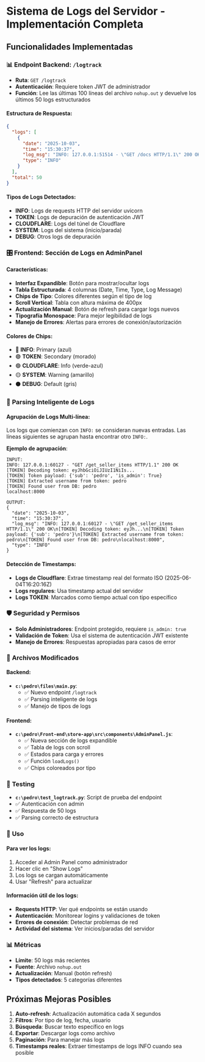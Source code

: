 # Sistema de Logs del Servidor - Implementación Completa

## Funcionalidades Implementadas

### 📊 **Endpoint Backend: `/logtrack`**
- **Ruta**: `GET /logtrack`
- **Autenticación**: Requiere token JWT de administrador
- **Función**: Lee las últimas 100 líneas del archivo `nohup.out` y devuelve los últimos 50 logs estructurados

#### Estructura de Respuesta:
```json
{
  "logs": [
    {
      "date": "2025-10-03",
      "time": "15:30:37", 
      "log_msg": "INFO: 127.0.0.1:51514 - \"GET /docs HTTP/1.1\" 200 OK",
      "type": "INFO"
    }
  ],
  "total": 50
}
```

#### Tipos de Logs Detectados:
- **INFO**: Logs de requests HTTP del servidor uvicorn
- **TOKEN**: Logs de depuración de autenticación JWT
- **CLOUDFLARE**: Logs del túnel de Cloudflare 
- **SYSTEM**: Logs del sistema (inicio/parada)
- **DEBUG**: Otros logs de depuración

### 🎛️ **Frontend: Sección de Logs en AdminPanel**

#### Características:
- **Interfaz Expandible**: Botón para mostrar/ocultar logs
- **Tabla Estructurada**: 4 columnas (Date, Time, Type, Log Message)
- **Chips de Tipo**: Colores diferentes según el tipo de log
- **Scroll Vertical**: Tabla con altura máxima de 400px
- **Actualización Manual**: Botón de refresh para cargar logs nuevos
- **Tipografía Monospace**: Para mejor legibilidad de logs
- **Manejo de Errores**: Alertas para errores de conexión/autorización

#### Colores de Chips:
- 🔵 **INFO**: Primary (azul)
- 🟣 **TOKEN**: Secondary (morado)  
- 🟢 **CLOUDFLARE**: Info (verde-azul)
- 🟡 **SYSTEM**: Warning (amarillo)
- ⚫ **DEBUG**: Default (gris)

### 🔧 **Parsing Inteligente de Logs**

#### Agrupación de Logs Multi-línea:
Los logs que comienzan con `INFO:` se consideran nuevas entradas. Las líneas siguientes se agrupan hasta encontrar otro `INFO:`.

**Ejemplo de agrupación**:
```
INPUT:
INFO: 127.0.0.1:60127 - "GET /get_seller_items HTTP/1.1" 200 OK
[TOKEN] Decoding token: eyJhbGciOiJIUzI1NiIs...
[TOKEN] Token payload: {'sub': 'pedro', 'is_admin': True}
[TOKEN] Extracted username from token: pedro
[TOKEN] Found user from DB: pedro
localhost:8000

OUTPUT:
{
  "date": "2025-10-03",
  "time": "15:30:37",
  "log_msg": "INFO: 127.0.0.1:60127 - \"GET /get_seller_items HTTP/1.1\" 200 OK\n[TOKEN] Decoding token: eyJh...\n[TOKEN] Token payload: {'sub': 'pedro'}\n[TOKEN] Extracted username from token: pedro\n[TOKEN] Found user from DB: pedro\nlocalhost:8000",
  "type": "INFO"
}
```

#### Detección de Timestamps:
- **Logs de Cloudflare**: Extrae timestamp real del formato ISO (2025-06-04T16:20:16Z)
- **Logs regulares**: Usa timestamp actual del servidor
- **Logs TOKEN**: Marcados como tiempo actual con tipo específico

### 🛡️ **Seguridad y Permisos**
- **Solo Administradores**: Endpoint protegido, requiere `is_admin: true`
- **Validación de Token**: Usa el sistema de autenticación JWT existente
- **Manejo de Errores**: Respuestas apropiadas para casos de error

### 📝 **Archivos Modificados**

#### Backend:
- **`c:\pedro\files\main.py`**: 
  - ✅ Nuevo endpoint `/logtrack`
  - ✅ Parsing inteligente de logs
  - ✅ Manejo de tipos de logs

#### Frontend:
- **`c:\pedro\Front-end\store-app\src\components\AdminPanel.js`**: 
  - ✅ Nueva sección de logs expandible
  - ✅ Tabla de logs con scroll
  - ✅ Estados para carga y errores
  - ✅ Función `loadLogs()`
  - ✅ Chips coloreados por tipo

### 🧪 **Testing**
- **`c:\pedro\test_logtrack.py`**: Script de prueba del endpoint
- ✅ Autenticación con admin
- ✅ Respuesta de 50 logs
- ✅ Parsing correcto de estructura

### 🚀 **Uso**

#### Para ver los logs:
1. Acceder al Admin Panel como administrador
2. Hacer clic en "Show Logs" 
3. Los logs se cargan automáticamente
4. Usar "Refresh" para actualizar

#### Información útil de los logs:
- **Requests HTTP**: Ver qué endpoints se están usando
- **Autenticación**: Monitorear logins y validaciones de token
- **Errores de conexión**: Detectar problemas de red
- **Actividad del sistema**: Ver inicios/paradas del servidor

### 📊 **Métricas**
- **Límite**: 50 logs más recientes
- **Fuente**: Archivo `nohup.out`
- **Actualización**: Manual (botón refresh)
- **Tipos detectados**: 5 categorías diferentes

## Próximas Mejoras Posibles
1. **Auto-refresh**: Actualización automática cada X segundos
2. **Filtros**: Por tipo de log, fecha, usuario
3. **Búsqueda**: Buscar texto específico en logs
4. **Exportar**: Descargar logs como archivo
5. **Paginación**: Para manejar más logs
6. **Timestamps reales**: Extraer timestamps de logs INFO cuando sea posible